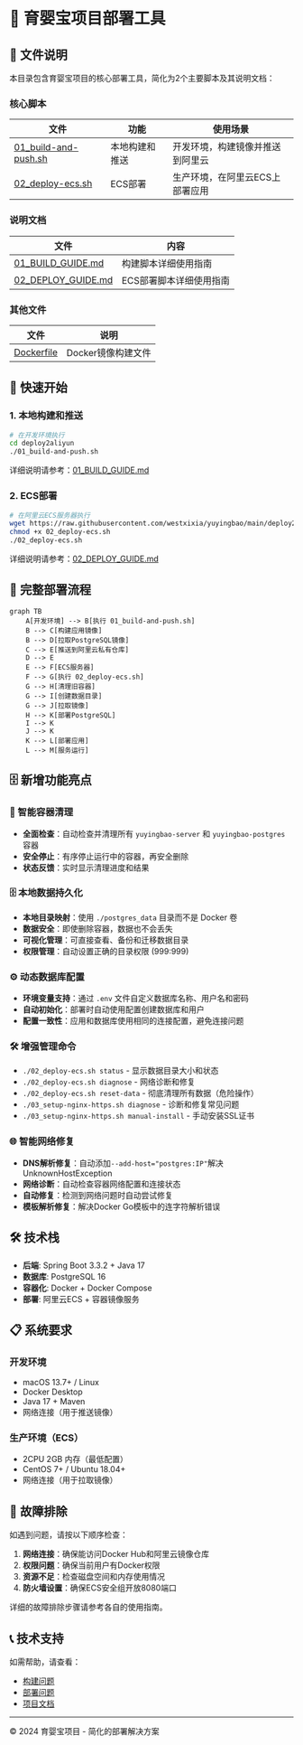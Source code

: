 # 🚀 育婴宝项目部署工具

## 📁 文件说明

本目录包含育婴宝项目的核心部署工具，简化为2个主要脚本及其说明文档：

### 核心脚本

| 文件 | 功能 | 使用场景 |
|------|------|----------|
| [01_build-and-push.sh](./01_build-and-push.sh) | 本地构建和推送 | 开发环境，构建镜像并推送到阿里云 |
| [02_deploy-ecs.sh](./02_deploy-ecs.sh) | ECS部署 | 生产环境，在阿里云ECS上部署应用 |

### 说明文档

| 文件 | 内容 |
|------|------|
| [01_BUILD_GUIDE.md](./01_BUILD_GUIDE.md) | 构建脚本详细使用指南 |
| [02_DEPLOY_GUIDE.md](./02_DEPLOY_GUIDE.md) | ECS部署脚本详细使用指南 |

### 其他文件

| 文件 | 说明 |
|------|------|
| [Dockerfile](./Dockerfile) | Docker镜像构建文件 |

## 🚀 快速开始

### 1. 本地构建和推送

```bash
# 在开发环境执行
cd deploy2aliyun
./01_build-and-push.sh
```

详细说明请参考：[01_BUILD_GUIDE.md](./01_BUILD_GUIDE.md)

### 2. ECS部署

```bash
# 在阿里云ECS服务器执行
wget https://raw.githubusercontent.com/westxixia/yuyingbao/main/deploy2aliyun/02_deploy-ecs.sh
chmod +x 02_deploy-ecs.sh
./02_deploy-ecs.sh
```

详细说明请参考：[02_DEPLOY_GUIDE.md](./02_DEPLOY_GUIDE.md)

## 🔄 完整部署流程

```mermaid
graph TB
    A[开发环境] --> B[执行 01_build-and-push.sh]
    B --> C[构建应用镜像]
    B --> D[拉取PostgreSQL镜像]
    C --> E[推送到阿里云私有仓库]
    D --> E
    E --> F[ECS服务器]
    F --> G[执行 02_deploy-ecs.sh]
    G --> H[清理旧容器]
    G --> I[创建数据目录]
    G --> J[拉取镜像]
    H --> K[部署PostgreSQL]
    I --> K
    J --> K
    K --> L[部署应用]
    L --> M[服务运行]
```

## 🗄️ 新增功能亮点

### 🧹 智能容器清理
- **全面检查**：自动检查并清理所有 `yuyingbao-server` 和 `yuyingbao-postgres` 容器
- **安全停止**：有序停止运行中的容器，再安全删除
- **状态反馈**：实时显示清理进度和结果

### 🗄️ 本地数据持久化
- **本地目录映射**：使用 `./postgres_data` 目录而不是 Docker 卷
- **数据安全**：即使删除容器，数据也不会丢失
- **可视化管理**：可直接查看、备份和迁移数据目录
- **权限管理**：自动设置正确的目录权限 (999:999)

### ⚙️ 动态数据库配置
- **环境变量支持**：通过 `.env` 文件自定义数据库名称、用户名和密码
- **自动初始化**：部署时自动使用配置创建数据库和用户
- **配置一致性**：应用和数据库使用相同的连接配置，避免连接问题

### 🛠️ 增强管理命令
- `./02_deploy-ecs.sh status` - 显示数据目录大小和状态
- `./02_deploy-ecs.sh diagnose` - 网络诊断和修复
- `./02_deploy-ecs.sh reset-data` - 彻底清理所有数据（危险操作）
- `./03_setup-nginx-https.sh diagnose` - 诊断和修复常见问题
- `./03_setup-nginx-https.sh manual-install` - 手动安装SSL证书

### 🌐 智能网络修复
- **DNS解析修复**：自动添加`--add-host="postgres:IP"`解决UnknownHostException
- **网络诊断**：自动检查容器网络配置和连接状态
- **自动修复**：检测到网络问题时自动尝试修复
- **模板解析修复**：解决Docker Go模板中的连字符解析错误

## 🛠️ 技术栈

- **后端**: Spring Boot 3.3.2 + Java 17
- **数据库**: PostgreSQL 16
- **容器化**: Docker + Docker Compose
- **部署**: 阿里云ECS + 容器镜像服务

## 📋 系统要求

### 开发环境
- macOS 13.7+ / Linux
- Docker Desktop
- Java 17 + Maven
- 网络连接（用于推送镜像）

### 生产环境（ECS）
- 2CPU 2GB 内存（最低配置）
- CentOS 7+ / Ubuntu 18.04+
- 网络连接（用于拉取镜像）

## 🔧 故障排除

如遇到问题，请按以下顺序检查：

1. **网络连接**：确保能访问Docker Hub和阿里云镜像仓库
2. **权限问题**：确保当前用户有Docker权限
3. **资源不足**：检查磁盘空间和内存使用情况
4. **防火墙设置**：确保ECS安全组开放8080端口

详细的故障排除步骤请参考各自的使用指南。

## 📞 技术支持

如需帮助，请查看：
- [构建问题](./01_BUILD_GUIDE.md#🔧-故障排除)
- [部署问题](./02_DEPLOY_GUIDE.md#🔧-故障排除)
- [项目文档](../document/v0.5/)

---

© 2024 育婴宝项目 - 简化的部署解决方案